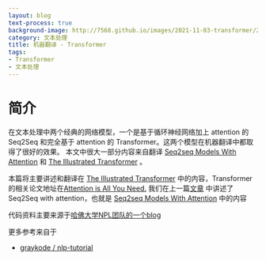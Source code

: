 ```yaml
---
layout: blog
text-process: true
background-image: http://7568.github.io/images/2021-11-03-transformer/2021-11-03_3.png
category: 文本处理
title: 机器翻译 - Transformer
tags:
- Transformer
- 文本处理
---
```


# 简介
在文本处理中两个经典的网络模型，一个是基于循环神经网络加上 attention 的 Seq2Seq 和完全基于 attention 的 Transformer。这两个模型在机器翻译中都取得了很好的效果。
本文中很大一部分内容来自翻译
[Seq2seq Models With Attention](https://jalammar.github.io/visualizing-neural-machine-translation-mechanics-of-seq2seq-models-with-attention/)
和
[The Illustrated Transformer](https://jalammar.github.io/illustrated-transformer/) 。


本篇将主要讲述和翻译在 [The Illustrated Transformer](https://jalammar.github.io/illustrated-transformer/)
中的内容，Transformer 的相关论文地址在[Attention is All You Need.](https://arxiv.org/abs/1706.03762)
我们在上一篇[文章](https://7568.github.io/2021/11/03/seq2seqModel.html) 中讲述了 Seq2Seq with attention，也就是 [Seq2seq Models With Attention](https://jalammar.github.io/visualizing-neural-machine-translation-mechanics-of-seq2seq-models-with-attention/) 中的内容

代码资料主要来源于[哈佛大学NPL团队的一个blog](http://nlp.seas.harvard.edu/2018/04/03/attention.html)

更多参考来自于
- [graykode / nlp-tutorial](https://github.com/graykode/nlp-tutorial/blob/d05e31ec81d56d70c1db89b99ab07e948f7ebc11/5-1.Transformer/Transformer(Greedy_decoder).py)